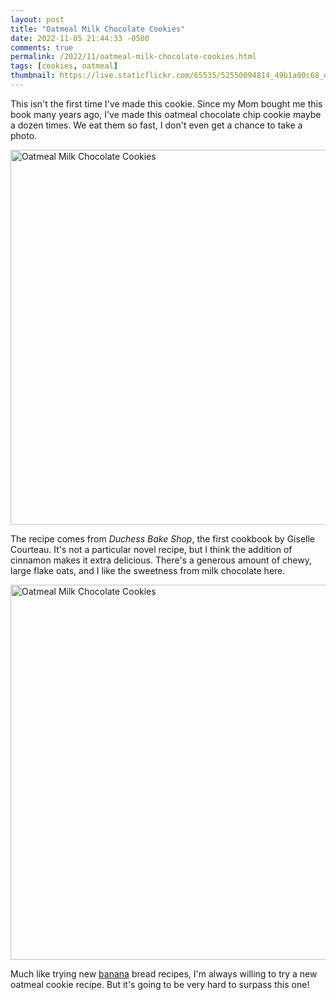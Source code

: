 ```yaml
---
layout: post
title: "Oatmeal Milk Chocolate Cookies"
date: 2022-11-05 21:44:33 -0500
comments: true
permalink: /2022/11/oatmeal-milk-chocolate-cookies.html
tags: [cookies, oatmeal]
thumbnail: https://live.staticflickr.com/65535/52550094814_49b1a00c68_q.jpg
---
```


This isn't the first time I've made this cookie. Since my Mom
bought me this book many years ago, I've made this oatmeal chocolate
chip cookie maybe a dozen times. We eat them so fast, I don't
even get a chance to take a photo.

<a data-flickr-embed="true" href="https://www.flickr.com/photos/gnuf/52550345233/in/photostream/" title="Oatmeal Milk Chocolate Cookies"><img src="https://live.staticflickr.com/65535/52550345233_7ae7172c1b_c.jpg" width="800" height="600" alt="Oatmeal Milk Chocolate Cookies"></a><script async src="//embedr.flickr.com/assets/client-code.js" charset="utf-8"></script>

The recipe comes from _Duchess Bake Shop_, the first cookbook
by Giselle Courteau. It's not a particular novel recipe, but
I think the addition of cinnamon makes it extra delicious. There's
a generous amount of chewy, large flake oats, and I like
the sweetness from milk chocolate here.

<a data-flickr-embed="true" href="https://www.flickr.com/photos/gnuf/52550345233/in/photostream/" title="Oatmeal Milk Chocolate Cookies"><img src="https://live.staticflickr.com/65535/52550345233_7ae7172c1b_c.jpg" width="800" height="600" alt="Oatmeal Milk Chocolate Cookies"></a><script async src="//embedr.flickr.com/assets/client-code.js" charset="utf-8"></script>

Much like trying new [banana](/tag/banana/) bread recipes, I'm always 
willing to try a new oatmeal cookie recipe. But it's going to be very
hard to surpass this one!

